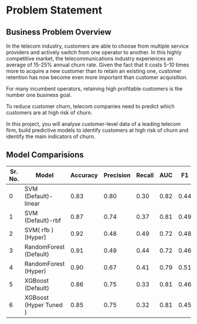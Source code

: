 # Problem Statement 

## Business Problem Overview
In the telecom industry, customers are able to choose from multiple service providers and actively switch from one operator to another. In this highly competitive market, the telecommunications industry experiences an average of 15-25% annual churn rate. Given the fact that it costs 5-10 times more to acquire a new customer than to retain an existing one, customer retention has now become even more important than customer acquisition.

For many incumbent operators, retaining high profitable customers is the number one business goal.

To reduce customer churn, telecom companies need to predict which customers are at high risk of churn.

In this project, you will analyse customer-level data of a leading telecom firm, build predictive models to identify customers at high risk of churn and identify the main indicators of churn.

## Model Comparisions 

| Sr. No.| Model | Accuracy |	Precision |	Recall |	AUC |	F1 |
| -- | -- | -- | -- | -- | -- | -- |
| 0 |	SVM (Default)-linear |	0.83 | 0.80 |	0.30 |	0.82 | 0.44 |
| 1 |	SVM (Default)-rbf |	0.87	| 0.74 |	0.37 |	0.81	| 0.49 |
| 2 |	SVM( rfb ) [Hyper] |	0.92	| 0.48 | 0.49	| 0.72 | 0.48 |
| 3 |	RandomForest (Default) |	0.91	| 0.49	| 0.44 |	0.72 |	0.46 |
| 4 |	RandomForest (Hyper) |	0.90	| 0.67	| 0.41	| 0.79	| 0.51 |
| 5 | XGBoost (Default) |	0.86 |	0.75	| 0.33 |	0.81 |	0.46 |
| 6 |	XGBoost (Hyper Tuned )|	0.85 |	0.75 |	0.32 |	0.81 |	0.45 |
